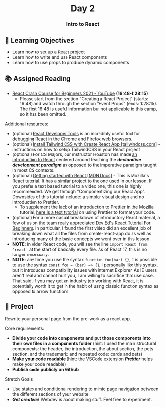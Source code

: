 <h1 align="center">
   Day 2
</h1>

<h3 align="center">
   Intro to React
</h3>

## 🎯 Learning Objectives
- Learn how to set up a React project
- Learn how to write and use React components
- Learn how to use props to produce dynamic components

## 📚 Assigned Reading
- [React Crash Course for Beginners 2021 - YouTube](https://www.youtube.com/watch?v=Dorf8i6lCuk&t=1008s) **(16:48-1:28:15)**
    - Please start from the section "Creating a React Project" (starts: 16:48) and watch through the section "Event Props" (ends: 1:28:15). The first 16:48 is useful information but not applicable to this camp, so it has been omitted.

Additional resources:

- (optional) [React Developer Tools](https://chrome.google.com/webstore/detail/react-developer-tools/fmkadmapgofadopljbjfkapdkoienihi?hl=en) is an incredibly useful tool for debugging React in the Chrome and Firefox web browsers.
- (optional) [Install Tailwind CSS with Create React App [tailwindcss.com]](https://tailwindcss.com/docs/guides/create-react-app) - instructions on how to setup TailwindCSS in your React project
- (optional) For CS Majors, our instructor Houston has made [an introduction to React](https://github.com/ClemsonTRACE/tracecamp-summer-2021/blob/main/curriculum/week-1/Declarative-JavaScript.org) centered around teaching the ***declarative development paradigm*** as opposed to the imperative paradigm taught in most CS contexts.
- (optional) [Getting started with React [MDN Docs]](https://developer.mozilla.org/en-US/docs/Learn/Tools_and_testing/Client-side_JavaScript_frameworks/React_getting_started) - This is Mozilla's React tutorial.  It has a similar project to the one used in our lesson.  If you prefer a text based tutorial to a video one, this one is highly recommended.  We get through "Componentizing our React App".  Downsides of this tutorial include: a simpler visual design and no introduction to Prettier.
    - To supplement the lack of an introduction to Prettier in the Mozilla tutorial, [here is a text tutorial](https://www.digitalocean.com/community/tutorials/code-formatting-with-prettier-in-visual-studio-code) on using Prettier to format your code.
- (optional) For a more casual breakdown of introductory React material, a few of us on the team really appreciated [Dev Ed's React Tutorial For Beginners](https://www.youtube.com/playlist?list=PLDyQo7g0_nsVHmyZZpVJyFn5ojlboVEhE).  In particular, I found the first video did an excellent job of breaking down what all the files from create-react-app do as well as introducing many of the basic concepts we went over in this lesson.
- <b>NOTE</b>: in older React code, you will see the line `import React from 'react'` at the start of basically every file.  As of React 17, this is no longer necessary.
- <b>NOTE</b>: any time you use the syntax `function foo(bar) {}`, it is possible to use the syntax `const foo = (bar) => {}`.  I personally like this syntax, but it introduces compatibility issues with Internet Explorer.  As IE users aren't real and cannot hurt you, I am willing to sacrifice that use case.  That said, if you may get an industry job working with React, it is potentially worth it to get in the habit of using classic function syntax as opposed to arrow functions

## 📔 Project
Rewrite your personal page from the pre-work as a react app.

Core requirements:

- <b>Divide your code into components and put those components into their own files in a components folder</b> (hint: I used the main structural components: the header, the introduction, the about section, the pets section, and the trademark; and repeated code: cards and pets)
- <b>Make your code readable</b> (hint: the VSCode extension ***Prettier*** helps make your code readable)
- <b>Publish code publicly on Github</b>

Stretch Goals:

- Use states and conditional rendering to mimic page navigation between the different sections of your website
- <i><b>Get creative!</b></i> Webdev is about making stuff. Feel free to experiment.
